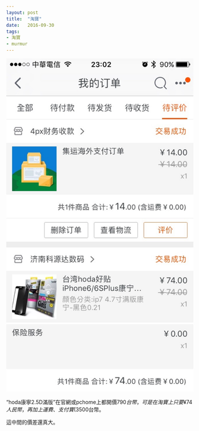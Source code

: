 ```yaml
---
layout: post
title:  "淘寶"
date:   2016-09-30
tags:
- 淘寶
- murmur
---
```


![taobao order](/assets/media/2016-09-30-taobao-order.jpg)

“hoda康寧2.5D滿版”在官網或pchome上都開價$790台幣，可是在淘寶上只要¥74人民幣，再加上運費、支付寶(3%)、海外刷卡手續費(1.5%)，總共不用$500台幣。

這中間的價差還真大。 